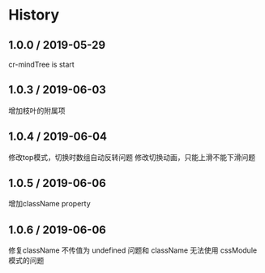 # History

## 1.0.0 / 2019-05-29

cr-mindTree is start

## 1.0.3 / 2019-06-03
增加枝叶的附属项

## 1.0.4 / 2019-06-04
修改top模式，切换时数组自动反转问题
修改切换动画，只能上滑不能下滑问题

## 1.0.5 / 2019-06-06
增加className property

## 1.0.6 / 2019-06-06
修复className 不传值为 undefined 问题和 className 无法使用 cssModule 模式的问题

